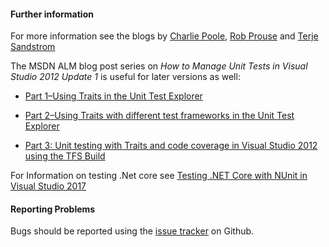 #### Further information

For more information see the blogs by <a href="http://nunit.com/blogs/" title="Charlie Poole">Charlie Poole</a>, [Rob Prouse](http://www.alteridem.net/) and <a href="http://geekswithblogs.net/terje/Default.aspx">Terje Sandstrom</a> 

The MSDN ALM blog post series on _How to Manage Unit Tests in Visual Studio 2012 Update 1_ is useful for later versions as well:

 * <a href="http://blogs.msdn.com/b/visualstudioalm/archive/2012/11/09/how-to-manage-unit-tests-in-visual-studio-2012-update-1-part-1-using-traits-in-the-unit-test-explorer.aspx">Part 1–Using Traits in the Unit Test Explorer</a>

 * <a href="http://blogs.msdn.com/b/visualstudioalm/archive/2012/11/20/part-2-using-traits-with-different-test-frameworks-in-the-unit-test-explorer.aspx">Part 2–Using Traits with different test frameworks in the Unit Test Explorer</a>

 * <a href="http://blogs.msdn.com/b/visualstudioalm/archive/2013/06/11/part-3-unit-testing-with-traits-and-code-coverage-in-visual-studio-2012-using-the-tfs-build-and-the-new-nuget-adapter-approach.aspx">Part 3: Unit testing with Traits and code coverage in Visual Studio 2012 using the TFS Build</a>

For Information on testing .Net core see  [Testing .NET Core with NUnit in Visual Studio 2017](http://www.alteridem.net/2017/05/04/test-net-core-nunit-vs2017/)


#### Reporting Problems

Bugs should be reported using the <a href="https://github.com/nunit/nunit3-vs-adapter/issues">issue tracker</a> on Github.

